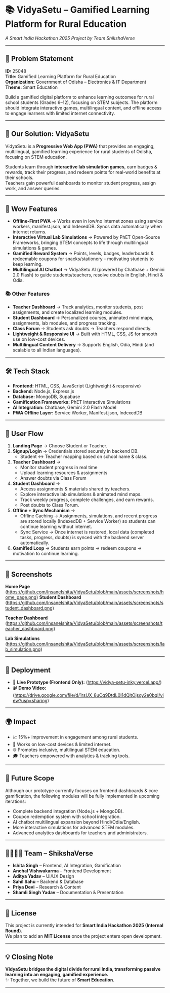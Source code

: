 # 📚 VidyaSetu – Gamified Learning Platform for Rural Education  

*A Smart India Hackathon 2025 Project by Team ShikshaVerse*  

---

## 📌 Problem Statement  
**ID:** 25048  
**Title:** Gamified Learning Platform for Rural Education  
**Organization:** Government of Odisha – Electronics & IT Department  
**Theme:** Smart Education  

Build a gamified digital platform to enhance learning outcomes for rural school students (Grades 6–12), focusing on STEM subjects. The platform should integrate interactive games, multilingual content, and offline access to engage learners with limited internet connectivity.  

---

## 🎯 Our Solution: VidyaSetu  
VidyaSetu is a **Progressive Web App (PWA)** that provides an engaging, multilingual, gamified learning experience for rural students of Odisha, focusing on STEM education.  

Students learn through **interactive lab simulation games**, earn badges & rewards, track their progress, and redeem points for real-world benefits at their schools.  
Teachers gain powerful dashboards to monitor student progress, assign work, and answer queries.  

---

## 🌟 Wow Features  

- **Offline-First PWA** → Works even in low/no internet zones using service workers, manifest.json, and IndexedDB. Syncs data automatically when internet returns.  
- **Interactive Virtual Lab Simulations** → Powered by PhET Open-Source Frameworks, bringing STEM concepts to life through multilingual simulations & games.  
- **Gamified Reward System** → Points, levels, badges, leaderboards & redeemable coupons for snacks/stationery – motivating students to keep learning.  
- **Multilingual AI Chatbot** → VidyaSetu AI (powered by Chatbase + Gemini 2.0 Flash) to guide students/teachers, resolve doubts in English, Hindi & Odia.  

### 📚 Other Features  
- **Teacher Dashboard** → Track analytics, monitor students, post assignments, and create localized learning modules.  
- **Student Dashboard** → Personalized courses, animated mind maps, assignments, lab modules, and progress tracking.  
- **Class Forum** → Students ask doubts → Teachers respond directly.  
- **Lightweight & Responsive UI** → Built with HTML, CSS, JS for smooth use on low-cost devices.  
- **Multilingual Content Delivery** → Supports English, Odia, Hindi (and scalable to all Indian languages).  

---

## 🛠 Tech Stack  

- **Frontend:** HTML, CSS, JavaScript (Lightweight & responsive)  
- **Backend:** Node.js, Express.js  
- **Database:** MongoDB, Supabase  
- **Gamification Frameworks:** PhET Interactive Simulations  
- **AI Integration:** Chatbase, Gemini 2.0 Flash Model  
- **PWA Offline Layer:** Service Worker, Manifest.json, IndexedDB  

---

## 🔄 User Flow  

1. **Landing Page** → Choose Student or Teacher.  
2. **Signup/Login** → Credentials stored securely in backend DB.  
   - Student ↔ Teacher mapping based on school name & class.  
3. **Teacher Dashboard** →  
   - Monitor student progress in real time  
   - Upload learning resources & assignments  
   - Answer doubts via Class Forum  
4. **Student Dashboard** →  
   - Access assignments & materials shared by teachers.  
   - Explore interactive lab simulations & animated mind maps.  
   - Track weekly progress, complete challenges, and earn rewards.  
   - Post doubts to Class Forum.  
5. **Offline + Sync Mechanism** →  
   - Offline Caching → Assignments, simulations, and recent progress are stored locally (IndexedDB + Service Worker) so students can continue learning without internet.  
   - Sync Service → Once internet is restored, local data (completed tasks, progress, doubts) is synced with the backend server automatically.  
6. **Gamified Loop** → Students earn points → redeem coupons → motivation to continue learning.  

---

## 📸 Screenshots 
**Home Page** (https://github.com/InsaneIshita/VidyaSetu/blob/main/assets/screenshots/home_page.png)
**Student Dashboard** (https://github.com/InsaneIshita/VidyaSetu/blob/main/assets/screenshots/student_dashboard.png)

**Teacher Dashboard** (https://github.com/InsaneIshita/VidyaSetu/blob/main/assets/screenshots/teacher_dashboard.png)

**Lab Simulations** (https://github.com/InsaneIshita/VidyaSetu/blob/main/assets/screenshots/lab_simulation.png)




---

## 🚀 Deployment  

- 🔗 **Live Prototype (Frontend Only):** (https://vidya-setu-inky.vercel.app/)  
- 📹 **Demo Video:** (https://drive.google.com/file/d/1rsUX_8uCq9DtdL0I1dQitOjsoy2e0bqI/view?usp=sharing)  

---

## 🌍 Impact  

- 📈 15%+ improvement in engagement among rural students.  
- 📱 Works on low-cost devices & limited internet.  
- 🌐 Promotes inclusive, multilingual STEM education.  
- 🎓 Teachers empowered with analytics & tracking tools.  

---

## 🔮 Future Scope  

Although our prototype currently focuses on frontend dashboards & core gamification, the following modules will be fully implemented in upcoming iterations:  

- Complete backend integration (Node.js + MongoDB).  
- Coupon redemption system with school integration.  
- AI chatbot multilingual expansion beyond Hindi/Odia/English.  
- More interactive simulations for advanced STEM modules.  
- Advanced analytics dashboards for teachers and administrators.  

---

## 👨‍👩‍👧‍👦 Team – ShikshaVerse  

- **Ishita Singh** – Frontend, AI Integration, Gamification  
- **Anchal Vishwakarma** – Frontend Development  
- **Aditya Yadav** – UI/UX Design  
- **Sahil Sahu** – Backend & Database  
- **Priya Devi** – Research & Content  
- **Shamli Singh Yadav** – Documentation & Presentation  

---

## 📜 License  

This project is currently intended for **Smart India Hackathon 2025 (Internal Round)**.  
We plan to add an **MIT License** once the project enters open development.  

---

## 💡 Closing Note  

**VidyaSetu bridges the digital divide for rural India, transforming passive learning into an engaging, gamified experience.**  
✨ Together, we build the future of **Smart Education**.  

---

